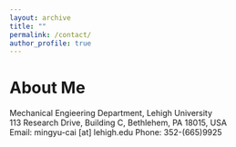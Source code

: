 ```yaml
---
layout: archive
title: ""
permalink: /contact/
author_profile: true
---
```


About Me
======
Mechanical Engieering Department, Lehigh University<br>
113 Research Drive, Building C, Bethlehem, PA 18015, USA<br>
Email: mingyu-cai [at] lehigh.edu
Phone: 352-(665)9925

